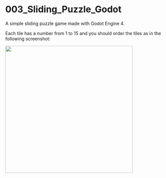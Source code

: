 # 003_Sliding_Puzzle_Godot
A simple sliding puzzle game made with Godot Engine 4.

Each tile has a number from 1 to 15 and you should order the tiles as in the following screenshot:

<img src="https://user-images.githubusercontent.com/122635521/230923582-b278098f-17cf-46ed-9683-900b39a416c6.png" width=400px>

